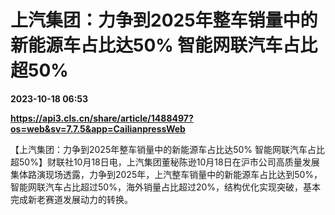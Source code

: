 # 上汽集团：力争到2025年整车销量中的新能源车占比达50% 智能网联汽车占比超50%

**2023-10-18 06:53**

**https://api3.cls.cn/share/article/1488497?os=web&sv=7.7.5&app=CailianpressWeb**

【上汽集团：力争到2025年整车销量中的新能源车占比达50% 智能网联汽车占比超50%】财联社10月18日电，上汽集团董秘陈逊10月18日在沪市公司高质量发展集体路演现场透露，力争到2025年，上汽整车销量中的新能源车占比达到50%，智能网联汽车占比超过50%，海外销量占比超过20%，结构优化实现突破，基本完成新老赛道发展动力的转换。